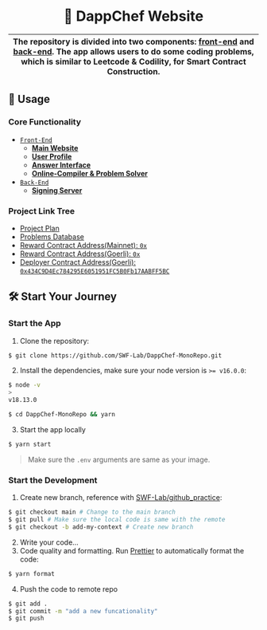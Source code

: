 <p align="center">
    <h1 align="center">
        🍩 DappChef Website
    </h1>
</p>

| The repository is divided into two components: [front-end](./apps/front-end) and [back-end](./apps/back-end). The app allows users to do some coding problems, which is similar to Leetcode & Codility, for Smart Contract Construction. |
| ---------------------------------------------------------------------------------------------------------------------------------------------------------------------------------------------------------------------------------------- |

## 📜 Usage

### Core Functionality

- [`Front-End`](./apps/front-end)
  - [**Main Website**](./apps/front-end/src)
  - [**User Profile**](./apps/front-end/src/components/UserProfile/)
  - [**Answer Interface**](./apps/front-end/src/components/ProblemsInterface/)
  - [**Online-Compiler & Problem Solver**](./apps/front-end/src/components/ProblemsSolver/)
- [`Back-End`](./apps/back-end)
  - [**Signing Server**](./apps/back-end/)

### Project Link Tree

- [Project Plan](https://docs.google.com/spreadsheets/d/1JHpkHeemQ1i-WCXACzaRqulWoGvU9uJ2xneoW05S42A/edit?usp=sharing)
- [Problems Database](https://github.com/SWF-Lab/DappChef-ProblemsDB)
- [Reward Contract Address(Mainnet): `0x`]()
- [Reward Contract Address(Goerli): `0x`]()
- [Deployer Contract Address(Goerli): `0x434C9D4Ec784295E6051951FC5B0Fb17AABFF5BC`](https://goerli.etherscan.io/address/0x434C9D4Ec784295E6051951FC5B0Fb17AABFF5BC)

## 🛠 Start Your Journey

### Start the App

1. Clone the repository:

```bash
$ git clone https://github.com/SWF-Lab/DappChef-MonoRepo.git
```

2. Install the dependencies, make sure your node version is `>= v16.0.0`:

```bash
$ node -v
>
v18.13.0

$ cd DappChef-MonoRepo && yarn
```

3. Start the app locally

```bash
$ yarn start
```

> Make sure the `.env` arguments are same as your image.

### Start the Development

1. Create new branch, reference with [SWF-Lab/github_practice](https://github.com/SWF-Lab/github_practice):

```bash
$ git checkout main # Change to the main branch
$ git pull # Make sure the local code is same with the remote
$ git checkout -b add-my-context # Create new branch
```

2. Write your code...
3. Code quality and formatting. Run [Prettier](https://prettier.io/) to automatically format the code:

```bash
$ yarn format
```

4. Push the code to remote repo

```bash
$ git add .
$ git commit -m "add a new funcationality"
$ git push
```
